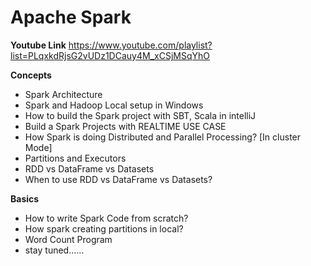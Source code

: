 # Apache Spark

**Youtube Link**
https://www.youtube.com/playlist?list=PLqxkdRjsG2vUDz1DCauy4M_xCSjMSqYhO

**Concepts**

- Spark Architecture
- Spark and Hadoop Local setup in Windows
- How to build the Spark project with SBT, Scala in intelliJ
- Build a Spark Projects with REALTIME USE CASE
- How Spark is doing Distributed and Parallel Processing? [In cluster Mode]
- Partitions and Executors
- RDD vs DataFrame vs Datasets
- When to use RDD vs DataFrame vs Datasets?

**Basics**

- How to write Spark Code from scratch?
- How spark creating partitions in local?
- Word Count Program
- stay tuned......